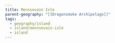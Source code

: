 ```yaml
---
title: Mennsevain Isle
parent-geography: "[[Dragonsmoke Archipelago]]"
tags:
  - geography/island
  - island/mennsevain-isle
  - island
---
```

